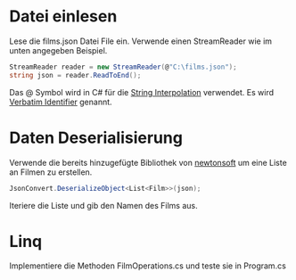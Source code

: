 # Datei einlesen
Lese die films.json Datei File ein.
Verwende einen StreamReader wie im unten angegeben Beispiel.

~~~csharp
StreamReader reader = new StreamReader(@"C:\films.json");
string json = reader.ReadToEnd();
~~~

Das @ Symbol wird in C# für die [String Interpolation](https://en.wikipedia.org/wiki/String_interpolation) verwendet. Es
wird [Verbatim Identifier](https://learn.microsoft.com/en-us/dotnet/csharp/language-reference/tokens/verbatim) genannt.

# Daten Deserialisierung

Verwende die bereits hinzugefügte Bibliothek von [newtonsoft](https://www.newtonsoft.com/json) um eine Liste an Filmen zu erstellen.

~~~csharp
JsonConvert.DeserializeObject<List<Film>>(json);
~~~

Iteriere die Liste und gib den Namen des Films aus.

# Linq

Implementiere die Methoden FilmOperations.cs und teste sie in Program.cs
